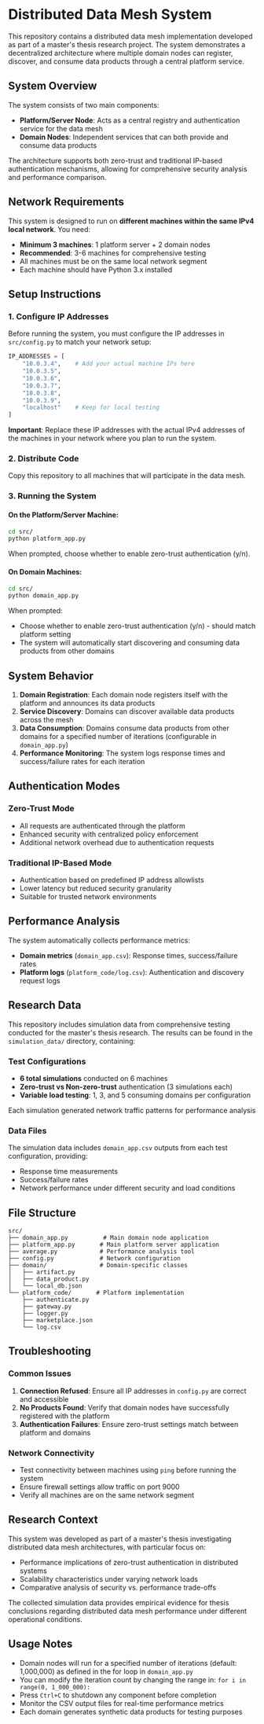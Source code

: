 # Distributed Data Mesh System

This repository contains a distributed data mesh implementation developed as part of a master's thesis research project. The system demonstrates a decentralized architecture where multiple domain nodes can register, discover, and consume data products through a central platform service.

## System Overview

The system consists of two main components:

- **Platform/Server Node**: Acts as a central registry and authentication service for the data mesh
- **Domain Nodes**: Independent services that can both provide and consume data products

The architecture supports both zero-trust and traditional IP-based authentication mechanisms, allowing for comprehensive security analysis and performance comparison.

## Network Requirements

This system is designed to run on **different machines within the same IPv4 local network**. You need:

- **Minimum 3 machines**: 1 platform server + 2 domain nodes
- **Recommended**: 3-6 machines for comprehensive testing
- All machines must be on the same local network segment
- Each machine should have Python 3.x installed

## Setup Instructions

### 1. Configure IP Addresses

Before running the system, you must configure the IP addresses in `src/config.py` to match your network setup:

```python
IP_ADDRESSES = [
    "10.0.3.4",    # Add your actual machine IPs here
    "10.0.3.5", 
    "10.0.3.6",
    "10.0.3.7",
    "10.0.3.8",
    "10.0.3.9",
    "localhost"    # Keep for local testing
]
```

**Important**: Replace these IP addresses with the actual IPv4 addresses of the machines in your network where you plan to run the system.

### 2. Distribute Code

Copy this repository to all machines that will participate in the data mesh.

### 3. Running the System

#### On the Platform/Server Machine:
```bash
cd src/
python platform_app.py
```

When prompted, choose whether to enable zero-trust authentication (y/n).

#### On Domain Machines:
```bash
cd src/
python domain_app.py
```

When prompted:
- Choose whether to enable zero-trust authentication (y/n) - should match platform setting
- The system will automatically start discovering and consuming data products from other domains

## System Behavior

1. **Domain Registration**: Each domain node registers itself with the platform and announces its data products
2. **Service Discovery**: Domains can discover available data products across the mesh
3. **Data Consumption**: Domains consume data products from other domains for a specified number of iterations (configurable in `domain_app.py`)
4. **Performance Monitoring**: The system logs response times and success/failure rates for each iteration

## Authentication Modes

### Zero-Trust Mode
- All requests are authenticated through the platform
- Enhanced security with centralized policy enforcement
- Additional network overhead due to authentication requests

### Traditional IP-Based Mode
- Authentication based on predefined IP address allowlists
- Lower latency but reduced security granularity
- Suitable for trusted network environments

## Performance Analysis

The system automatically collects performance metrics:

- **Domain metrics** (`domain_app.csv`): Response times, success/failure rates
- **Platform logs** (`platform_code/log.csv`): Authentication and discovery request logs

## Research Data

This repository includes simulation data from comprehensive testing conducted for the master's thesis research. The results can be found in the `simulation_data/` directory, containing:

### Test Configurations
- **6 total simulations** conducted on 6 machines
- **Zero-trust vs Non-zero-trust** authentication (3 simulations each)
- **Variable load testing**: 1, 3, and 5 consuming domains per configuration

Each simulation generated network traffic patterns for performance analysis

### Data Files
The simulation data includes `domain_app.csv` outputs from each test configuration, providing:
- Response time measurements
- Success/failure rates
- Network performance under different security and load conditions

## File Structure

```
src/
├── domain_app.py          # Main domain node application
├── platform_app.py       # Main platform server application
├── average.py            # Performance analysis tool
├── config.py             # Network configuration
├── domain/               # Domain-specific classes
│   ├── artifact.py
│   ├── data_product.py
│   └── local_db.json
└── platform_code/       # Platform implementation
    ├── authenticate.py
    ├── gateway.py
    ├── logger.py
    ├── marketplace.json
    └── log.csv
```

## Troubleshooting

### Common Issues

1. **Connection Refused**: Ensure all IP addresses in `config.py` are correct and accessible
2. **No Products Found**: Verify that domain nodes have successfully registered with the platform
3. **Authentication Failures**: Ensure zero-trust settings match between platform and domains

### Network Connectivity
- Test connectivity between machines using `ping` before running the system
- Ensure firewall settings allow traffic on port 9000
- Verify all machines are on the same network segment

## Research Context

This system was developed as part of a master's thesis investigating distributed data mesh architectures, with particular focus on:

- Performance implications of zero-trust authentication in distributed systems
- Scalability characteristics under varying network loads
- Comparative analysis of security vs. performance trade-offs

The collected simulation data provides empirical evidence for thesis conclusions regarding distributed data mesh performance under different operational conditions.

## Usage Notes

- Domain nodes will run for a specified number of iterations (default: 1,000,000) as defined in the for loop in `domain_app.py`
- You can modify the iteration count by changing the range in: `for i in range(0, 1_000_000):`
- Press `Ctrl+C` to shutdown any component before completion
- Monitor the CSV output files for real-time performance metrics
- Each domain generates synthetic data products for testing purposes